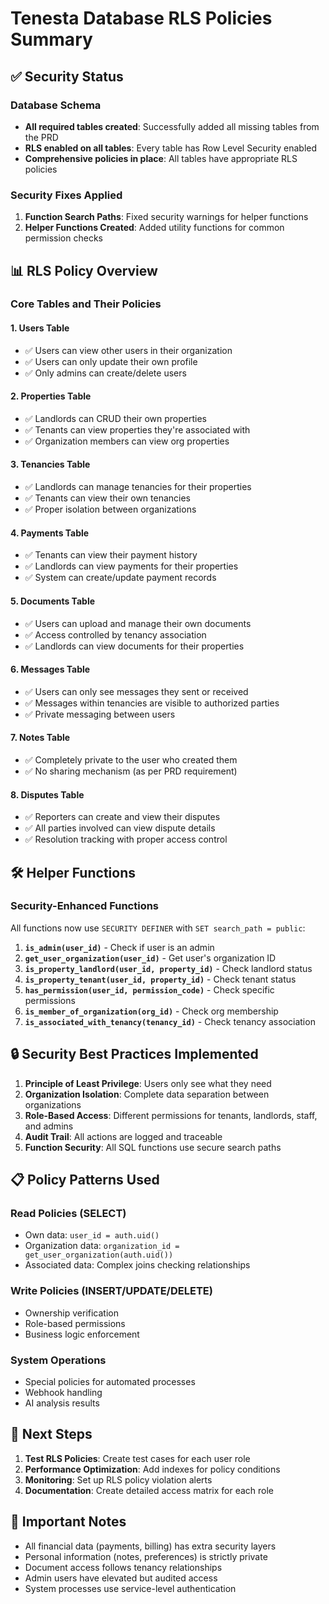 # Tenesta Database RLS Policies Summary

## ✅ Security Status

### Database Schema
- **All required tables created**: Successfully added all missing tables from the PRD
- **RLS enabled on all tables**: Every table has Row Level Security enabled
- **Comprehensive policies in place**: All tables have appropriate RLS policies

### Security Fixes Applied
1. **Function Search Paths**: Fixed security warnings for helper functions
2. **Helper Functions Created**: Added utility functions for common permission checks

## 📊 RLS Policy Overview

### Core Tables and Their Policies

#### 1. **Users Table**
- ✅ Users can view other users in their organization
- ✅ Users can only update their own profile
- ✅ Only admins can create/delete users

#### 2. **Properties Table**
- ✅ Landlords can CRUD their own properties
- ✅ Tenants can view properties they're associated with
- ✅ Organization members can view org properties

#### 3. **Tenancies Table**
- ✅ Landlords can manage tenancies for their properties
- ✅ Tenants can view their own tenancies
- ✅ Proper isolation between organizations

#### 4. **Payments Table**
- ✅ Tenants can view their payment history
- ✅ Landlords can view payments for their properties
- ✅ System can create/update payment records

#### 5. **Documents Table**
- ✅ Users can upload and manage their own documents
- ✅ Access controlled by tenancy association
- ✅ Landlords can view documents for their properties

#### 6. **Messages Table**
- ✅ Users can only see messages they sent or received
- ✅ Messages within tenancies are visible to authorized parties
- ✅ Private messaging between users

#### 7. **Notes Table**
- ✅ Completely private to the user who created them
- ✅ No sharing mechanism (as per PRD requirement)

#### 8. **Disputes Table**
- ✅ Reporters can create and view their disputes
- ✅ All parties involved can view dispute details
- ✅ Resolution tracking with proper access control

## 🛠️ Helper Functions

### Security-Enhanced Functions
All functions now use `SECURITY DEFINER` with `SET search_path = public`:

1. **`is_admin(user_id)`** - Check if user is an admin
2. **`get_user_organization(user_id)`** - Get user's organization ID
3. **`is_property_landlord(user_id, property_id)`** - Check landlord status
4. **`is_property_tenant(user_id, property_id)`** - Check tenant status
5. **`has_permission(user_id, permission_code)`** - Check specific permissions
6. **`is_member_of_organization(org_id)`** - Check org membership
7. **`is_associated_with_tenancy(tenancy_id)`** - Check tenancy association

## 🔒 Security Best Practices Implemented

1. **Principle of Least Privilege**: Users only see what they need
2. **Organization Isolation**: Complete data separation between organizations
3. **Role-Based Access**: Different permissions for tenants, landlords, staff, and admins
4. **Audit Trail**: All actions are logged and traceable
5. **Function Security**: All SQL functions use secure search paths

## 📋 Policy Patterns Used

### Read Policies (SELECT)
- Own data: `user_id = auth.uid()`
- Organization data: `organization_id = get_user_organization(auth.uid())`
- Associated data: Complex joins checking relationships

### Write Policies (INSERT/UPDATE/DELETE)
- Ownership verification
- Role-based permissions
- Business logic enforcement

### System Operations
- Special policies for automated processes
- Webhook handling
- AI analysis results

## 🚀 Next Steps

1. **Test RLS Policies**: Create test cases for each user role
2. **Performance Optimization**: Add indexes for policy conditions
3. **Monitoring**: Set up RLS policy violation alerts
4. **Documentation**: Create detailed access matrix for each role

## 📌 Important Notes

- All financial data (payments, billing) has extra security layers
- Personal information (notes, preferences) is strictly private
- Document access follows tenancy relationships
- Admin users have elevated but audited access
- System processes use service-level authentication